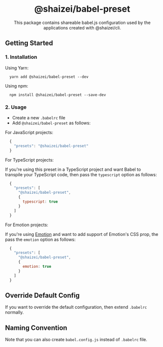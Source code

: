 <h1 align="center">@shaizei/babel-preset</h1>

<p align="center">This package contains shareable babel.js configuration used by the applications created with @shaizei/cli.</p>

## Getting Started

### 1. Installation

Using Yarn:

```shell
  yarn add @shaizei/babel-preset --dev
```

Using npm:

```shell
  npm install @shaizei/babel-preset --save-dev
```

### 2. Usage

* Create a new `.babelrc` file
* Add `@shaizei/babel-preset` as follows:

For JavaScript projects:

```javascript
  {
    "presets": "@shaizei/babel-preset"
  }
```

For TypeScript projects:

If you're using this preset in a TypeScript project and want Babel to transpile your TypeScript code, then pass the `typescript` option as follows:

```javascript
  {
    "presets": [
      "@shaizei/babel-preset",
      {
        typescript: true
      }
    ]
  }
```

For Emotion projects:

If you're using [Emotion](https://emotion.sh) and want to add support of Emotion's CSS prop, the pass the `emotion` option as follows:

```javascript
  {
    "presets": [
      "@shaizei/babel-preset",
      {
        emotion: true
      }
    ]
  }
```

## Override Default Config

If you want to override the default configuration, then extend `.babelrc` normally.

## Naming Convention

Note that you can also create `babel.config.js` instead of `.babelrc` file.
